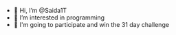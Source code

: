 - 👋 Hi, I’m @Saida1T
- 👀 I’m interested in programming
- 🤲 I'm going to participate and win the 31 day challenge

<!---
Saida1T/Saida1T is a ✨ special ✨ repository because its `README.md` (this file) appears on your GitHub profile.
You can click the Preview link to take a look at your changes.
--->
